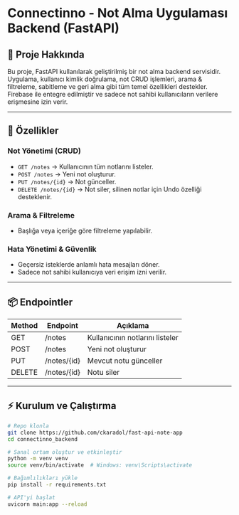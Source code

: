 # Connectinno - Not Alma Uygulaması Backend (FastAPI)

## 🎯 Proje Hakkında
Bu proje, FastAPI kullanılarak geliştirilmiş bir not alma backend servisidir.  
Uygulama, kullanıcı kimlik doğrulama, not CRUD işlemleri, arama & filtreleme, sabitleme ve geri alma gibi tüm temel özellikleri destekler.  
Firebase ile entegre edilmiştir ve sadece not sahibi kullanıcıların verilere erişmesine izin verir.

---

## 📝 Özellikler

### Not Yönetimi (CRUD)
- `GET /notes` → Kullanıcının tüm notlarını listeler.
- `POST /notes` → Yeni not oluşturur.
- `PUT /notes/{id}` → Not günceller.
- `DELETE /notes/{id}` → Not siler, silinen notlar için Undo özelliği desteklenir.

### Arama & Filtreleme
- Başlığa veya içeriğe göre filtreleme yapılabilir.

### Hata Yönetimi & Güvenlik
- Geçersiz isteklerde anlamlı hata mesajları döner.
- Sadece not sahibi kullanıcıya veri erişim izni verilir.


---

## 📦 Endpointler

| Method | Endpoint        | Açıklama                  |
|--------|----------------|---------------------------|
| GET    | /notes          | Kullanıcının notlarını listeler |
| POST   | /notes          | Yeni not oluşturur        |
| PUT    | /notes/{id}     | Mevcut notu günceller     |
| DELETE | /notes/{id}     | Notu siler|

---

## ⚡ Kurulum ve Çalıştırma

```bash
# Repo klonla
git clone https://github.com/ckaradol/fast-api-note-app
cd connectinno_backend

# Sanal ortam oluştur ve etkinleştir
python -m venv venv
source venv/bin/activate  # Windows: venv\Scripts\activate

# Bağımlılıkları yükle
pip install -r requirements.txt

# API'yi başlat
uvicorn main:app --reload
